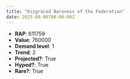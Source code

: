 ```yaml
---
title: "Disgraced Baroness of the Federation"
date: 2025-08-06T00:00:00Z
---
```

- **RAP**: 611759
- **Value**: 760000
- **Demand level**: 1
- **Trend**: 2
- **Projected?**: True
- **Hyped?**: True
- **Rare?**: True
